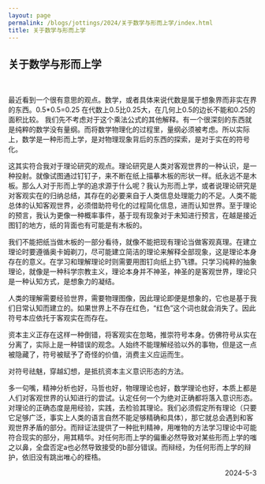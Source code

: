 ```yaml
---
layout: page
permalink: /blogs/jottings/2024/关于数学与形而上学/index.html
title: 关于数学与形而上学
---
```


## 关于数学与形而上学
<br>


最近看到一个很有意思的观点。数学，或者具体来说代数是属于想象界而非实在界的东西。0.5*0.5=0.25 在代数上0.5比0.25大，在几何上0.5的边长不能和0.25的面积比较。 我们先不考虑对于这个乘法公式的其他解释。有一个很深刻的东西就是纯粹的数学没有量纲。而将数学物理化的过程里，量纲必须被考虑。所以实际上，数学是一种形而上学，是对物理现象背后的东西的探索，是对于实在的符号化。

这其实符合我对于理论研究的观点。理论研究是人类对客观世界的一种认识，是一种投射。就像试图通过钉钉子，来不断在纸上描摹木板的形状一样。纸永远不是木板。那么人对于形而上学的追求源于什么呢？我认为形而上学，或者说理论研究是对客观实在的归纳总结，其存在的必要来自于人类信息处理能力的不足。人类不能总体的认知客观世界，必须借助符号化的过程简化信息，进而认知世界。至于理论的预言，我认为更像一种概率事件，基于现有现象对于未知进行预言，在越是接近图钉的地方，纸的背面也有可能是有木板的。

我们不能把纸当做木板的一部分看待，就像不能把现有理论当做客观真理。在建立理论时要遵循奥卡姆剃刀，尽可能建立简洁的理论来解释全部现象，这是理论本身存在的意义。在学习和理解理论时则需要用图钉向纸上扔飞镖。只学习纯粹的抽象理论，就像是一种科学宗教主义，理论本身并不神圣，神圣的是客观世界，理论只是一种认知方式，是想象力的凝结。

人类的理解需要经验世界，需要物理图像，因此理论即便是想象的，它也是基于我们日常认知而建立的。如果世界上不存在红色，“红色”这个词也就会消失了。因此符号本应依托于客观实在而存在。

资本主义正存在这样一种倒错，将客观实在忽略，推崇符号本身。仿佛符号从实在分离了，实际上是一种错误的观念。人始终不能理解经验以外的事物，但是这一点被隐藏了，符号被赋予了奇怪的价值，消费主义应运而生。

对符号祛魅，穿越幻想，是抵抗资本主义意识形态的方法。

多一句嘴，精神分析也好，马哲也好，物理理论也好，数学理论也好，本质上都是人们对客观世界的认知进行的尝试。认定任何一个为绝对正确都将落入意识形态。对理论的正确态度是用经验，实践，去检验其理论。我们必须假定所有理论（只要它足够广泛，事实上人类的语言自然不能足够精确和具体），那它就总会遇到和客观世界矛盾的部分。而辩证法提供了一种批判精神，用唯物的方法学习理论中可能符合现实的部分，用其精华。对任何形而上学的偏重必然导致对某些形而上学的嗤之以鼻，全盘否定a也必然导致接受的b部分错误。而辩经，为任何形而上学的辩护，依旧没有跳出唯心的桎梏。

<p align="right">2024-5-3</p>